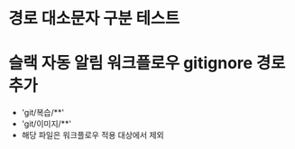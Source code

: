 # 경로 대소문자 구분 테스트

# 슬랙 자동 알림 워크플로우 gitignore 경로 추가
- 'git/복습/**'
- 'git/이미지/**'
- 해당 파일은 워크플로우 적용 대상에서 제외